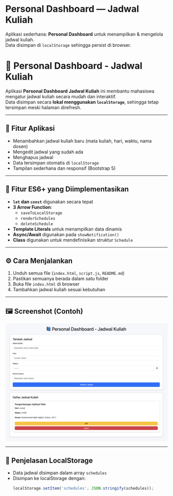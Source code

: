 # Personal Dashboard — Jadwal Kuliah

Aplikasi sederhana: **Personal Dashboard** untuk menampilkan & mengelola jadwal kuliah.  
Data disimpan di `localStorage` sehingga persist di browser.
# 📘 Personal Dashboard - Jadwal Kuliah

Aplikasi **Personal Dashboard Jadwal Kuliah** ini membantu mahasiswa mengatur jadwal kuliah secara mudah dan interaktif.  
Data disimpan secara **lokal menggunakan `localStorage`**, sehingga tetap tersimpan meski halaman direfresh.

---

## 🎯 Fitur Aplikasi
- Menambahkan jadwal kuliah baru (mata kuliah, hari, waktu, nama dosen)
- Mengedit jadwal yang sudah ada
- Menghapus jadwal
- Data tersimpan otomatis di `localStorage`
- Tampilan sederhana dan responsif (Bootstrap 5)

---

## 🧩 Fitur ES6+ yang Diimplementasikan
- **`let` dan `const`** digunakan secara tepat
- **3 Arrow Function**:
  - `saveToLocalStorage`
  - `renderSchedules`
  - `deleteSchedule`
- **Template Literals** untuk menampilkan data dinamis
- **Async/Await** digunakan pada `showNotification()`
- **Class** digunakan untuk mendefinisikan struktur `Schedule`

---

## ⚙️ Cara Menjalankan
1. Unduh semua file (`index.html`, `script.js`, `README.md`)
2. Pastikan semuanya berada dalam satu folder
3. Buka file `index.html` di browser
4. Tambahkan jadwal kuliah sesuai kebutuhan

---

## 🖼️ Screenshot (Contoh)
![image](ss.png)

---

## 💾 Penjelasan LocalStorage
- Data jadwal disimpan dalam array `schedules`
- Disimpan ke localStorage dengan:
  ```js
  localStorage.setItem('schedules', JSON.stringify(schedules));
